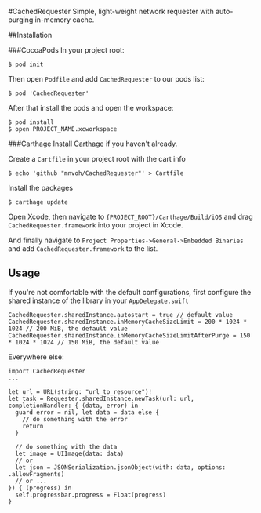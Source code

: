 #CachedRequester
Simple, light-weight network requester with auto-purging in-memory cache.

##Installation

###CocoaPods
In your project root:

```
$ pod init
```

Then open `Podfile` and add `CachedRequester` to our pods list:

```
$ pod 'CachedRequester'
```

After that install the pods and open the workspace:

```
$ pod install
$ open PROJECT_NAME.xcworkspace
```

###Carthage
Install [Carthage](https://github.com/Carthage/Carthage) if you haven't already.

Create a `Cartfile` in your project root with the cart info

```
$ echo 'github "mnvoh/CachedRequester"' > Cartfile
```

Install the packages

```
$ carthage update
```

Open Xcode, then navigate to `{PROJECT_ROOT}/Carthage/Build/iOS` and drag `CachedRequester.framework` into your project in Xcode.

And finally navigate to `Project Properties->General->Embedded Binaries` and add `CachedRequester.framework` to the list.


## Usage

If you're not comfortable with the default configurations, first configure the shared instance of the library in your `AppDelegate.swift`

```
CachedRequester.sharedInstance.autostart = true // default value
CachedRequester.sharedInstance.inMemoryCacheSizeLimit = 200 * 1024 * 1024 // 200 MiB, the default value
CachedRequester.sharedInstance.inMemoryCacheSizeLimitAfterPurge = 150 * 1024 * 1024 // 150 MiB, the default value

```


Everywhere else:

```
import CachedRequester
...

let url = URL(string: "url_to_resource")!
let task = Requester.sharedInstance.newTask(url: url, completionHandler: { (data, error) in
  guard error = nil, let data = data else {
    // do something with the error
    return
  }
  
  // do something with the data
  let image = UIImage(data: data)
  // or
  let json = JSONSerialization.jsonObject(with: data, options: .allowFragments)
  // or ...
}) { (progress) in
  self.progressbar.progress = Float(progress)
}
```
